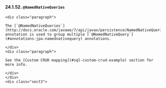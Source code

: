  #### 24.1.52. `@NamedNativeQueries`

    <div class="paragraph">

    The [`@NamedNativeQueries`](http://docs.oracle.com/javaee/7/api/javax/persistence/NamedNativeQueries.html) annotation is used to group multiple [`@NamedNativeQuery`](#annotations-jpa-namednativequery) annotations.

    </div>
    <div class="paragraph">

    See the [Custom CRUD mapping](#sql-custom-crud-example) section for more info.

    </div>
    </div>
    <div class="sect3">